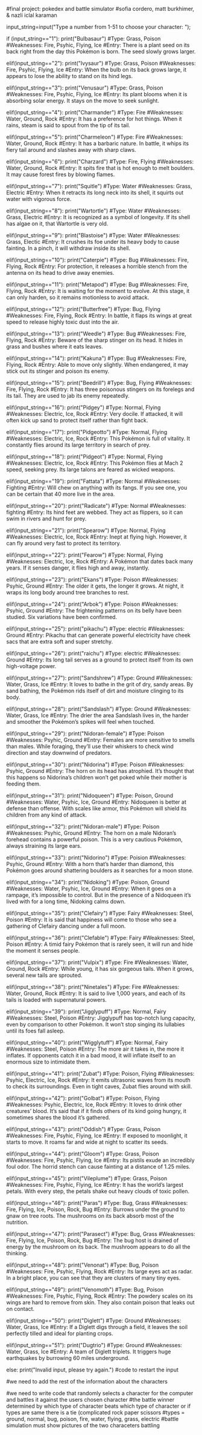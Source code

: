 #final project: pokedex and battle simulator
#sofia cordero, matt burkhimer, & nazli iclal karaman

input_string=input("Type a number from 1-51 to choose your character: ");

if (input_string=="1"):
  print("Bulbasaur")
  #Type: Grass, Poison
  #Weaknesses: Fire, Psyhic, Flying, Ice
  #Entry: There is a plant seed on its back right from the day this Pokémon is born. The seed slowly grows larger.
  
elif(input_string=="2"):
  print("Ivysaur")
  #Type: Grass, Poison
  #Weaknesses: Fire, Psyhic, Flying, Ice
  #Entry: When the bulb on its back grows large, it appears to lose the ability to stand on its hind legs.
  
elif(input_string=="3"):
  print("Venusaur")
  #Type: Grass, Poison
  #Weaknesses: Fire, Psyhic, Flying, Ice
  #Entry: Its plant blooms when it is absorbing solar energy. It stays on the move to seek sunlight.
  
elif(input_string=="4"):
  print("Charmander")
  #Type: Fire
  #Weaknesses: Water, Ground, Rock
  #Entry: It has a preference for hot things. When it rains, steam is said to spout from the tip of its tail.
  
elif(input_string=="5"):
  print("Charmeleon")
  #Type: Fire
  #Weaknesses: Water, Ground, Rock
  #Entry: It has a barbaric nature. In battle, it whips its fiery tail around and slashes away with sharp claws.
  
elif(input_string=="6"):
  print("Charzard")
  #Type: Fire, Flying
  #Weaknesses: Water, Ground, Rock
  #Entry: It spits fire that is hot enough to melt boulders. It may cause forest fires by blowing flames.
  
elif(input_string=="7"):
  print("Squitle")
  #Type: Water
  #Weaknesses: Grass, Electric
  #Entry: When it retracts its long neck into its shell, it squirts out water with vigorous force.
  
elif(input_string=="8"):
  print("Wartortle")
  #Type: Water
  #Weaknesses: Grass, Electric
  #Entry: It is recognized as a symbol of longevity. If its shell has algae on it, that Wartortle is very old.
  
elif(input_string=="9"):
  print("Blastoise")
  #Type: Water
  #Weaknesses: Grass, Electic
  #Entry: It crushes its foe under its heavy body to cause fainting. In a pinch, it will withdraw inside its shell.
  
elif(input_string=="10"):
  print("Caterpie")
  #Type: Bug
  #Weaknesses: Fire, Flying, Rock
  #Entry: For protection, it releases a horrible stench from the antenna on its head to drive away enemies.

elif(input_string=="11"):
  print("Metapod")
  #Type: Bug
  #Weaknesses: Fire, Flying, Rock
  #Entry: It is waiting for the moment to evolve. At this stage, it can only harden, so it remains motionless to avoid attack.
  
elif(input_string=="12"):
  print("Butterfree")
  #Type: Bug, Flying
  #Weaknesses: Fire, Flying, Rock
  #Entry: In battle, it flaps its wings at great speed to release highly toxic dust into the air.
  
elif(input_string=="13"):
  print("Weedle")
  #Type: Bug
  #Weaknesses: Fire, Flying, Rock
  #Entry: Beware of the sharp stinger on its head. It hides in grass and bushes where it eats leaves.
  
elif(input_string=="14"):
  print("Kakuna")
  #Type: Bug
  #Weaknesses: Fire, Flying, Rock
  #Entry: Able to move only slightly. When endangered, it may stick out its stinger and poison its enemy.
  
elif(input_string=="15"):
  print("Beedrill")
  #Type: Bug, Flying
  #Weaknesses: Fire, Flying, Rock
  #Entry: It has three poisonous stingers on its forelegs and its tail. They are used to jab its enemy repeatedly.
  
elif(input_string=="16"):
  print("Pidgey")
  #Type: Normal, Flying
  #Weaknesses: Electric, Ice, Rock
  #Entry: Very docile. If attacked, it will often kick up sand to protect itself rather than fight back.
  
elif(input_string=="17"):
  print("Pidgeotto")
  #Type: Normal, Flying
  #Weaknesses: Electric, Ice, Rock
  #Entry: This Pokémon is full of vitality. It constantly flies around its large territory in search of prey.
  
elif(input_string=="18"):
  print("Pidgeot")
  #Type: Normal, Flying
  #Weaknesses: Electric, Ice, Rock
  #Entry: This Pokémon flies at Mach 2 speed, seeking prey. Its large talons are feared as wicked weapons.
  
elif(input_string=="19"):
  print("Fattata")
  #Type: Normal
  #Weaknesses: Fighting
  #Entry: Will chew on anything with its fangs. If you see one, you can be certain that 40 more live in the area.
  
elif(input_string=="20"):
  print("Radicate")
  #Type: Normal
  #Weaknesses: fighting
  #Entry: Its hind feet are webbed. They act as flippers, so it can swim in rivers and hunt for prey.
  
elif(input_string=="21"):
  print("Spearow")
  #Type: Normal, Flying
  #Weaknesses: Electric, Ice, Rock
  #Entry: Inept at flying high. However, it can fly around very fast to protect its territory.
  
elif(input_string=="22"):
  print("Fearow")
  #Type: Normal, Flying
  #Weaknesses: Electric, Ice, Rock
  #Entry: A Pokémon that dates back many years. If it senses danger, it flies high and away, instantly.
  
elif(input_string=="23"):
  print("Ekans")
  #Type: Poison
  #Weaknesses: Psyhic, Ground
  #Entry: The older it gets, the longer it grows. At night, it wraps its long body around tree branches to rest.
  
elif(input_string=="24"):
print("Arbok")
  #Type: Poison
  #Weaknesses: Psyhic, Ground
  #Entry: The frightening patterns on its belly have been studied. Six variations have been confirmed.
  
elif(input_string=="25"):
  print("pikachu")
  #Type: electric
  #Weaknesses: Ground
  #Entry: Pikachu that can generate powerful electricity have cheek sacs that are extra soft and super stretchy.
  
elif(input_string=="26"):
  print("raichu")
  #Type: electric
  #Weaknesses: Ground
  #Entry: Its long tail serves as a ground to protect itself from its own high-voltage power.
  
elif(input_string=="27"):
  print("Sandshrew")
  #Type: Ground
  #Weaknesses: Water, Grass, Ice
  #Entry: It loves to bathe in the grit of dry, sandy areas. By sand bathing, the Pokémon rids itself of dirt and moisture clinging to its body.
  
elif(input_string=="28"):
  print("Sandslash")
  #Type: Ground
  #Weaknesses: Water, Grass, Ice
  #Entry: The drier the area Sandslash lives in, the harder and smoother the Pokémon’s spikes will feel when touched.
  
elif(input_string=="29"):
  print("Nidoran-female")
  #Type: Poison
  #Weaknesses: Psyhic, Ground
  #Entry: Females are more sensitive to smells than males. While foraging, they’ll use their whiskers to check wind direction and stay downwind of predators.
  
elif(input_string=="30"):
  print("Nidorina")
  #Type: Poison
  #Weaknesses: Psyhic, Ground
  #Entry: The horn on its head has atrophied. It’s thought that this happens so Nidorina’s children won’t get poked while their mother is feeding them.
  
elif(input_string=="31"):
  print("Nidoqueen")
  #Type: Poison, Ground
  #Weaknesses: Water, Psyhic, Ice, Ground
  #Entry: Nidoqueen is better at defense than offense. With scales like armor, this Pokémon will shield its children from any kind of attack.
  
elif(input_string=="32"):
  print("Nidoran-male")
  #Type: Poison
  #Weaknesses: Psyhic, Ground
  #Entry: The horn on a male Nidoran’s forehead contains a powerful poison. This is a very cautious Pokémon, always straining its large ears.
  
elif(input_string=="33"):
  print("Nidorino")
  #Type: Poision
  #Weaknesses: Psyhic, Ground
  #Entry: With a horn that’s harder than diamond, this Pokémon goes around shattering boulders as it searches for a moon stone.
  
  elif(input_string=="34"):
  print("Nidoking")
  #Type: Poison, Ground
  #Weaknesses: Water, Psyhic, Ice, Ground
  #Entry: When it goes on a rampage, it’s impossible to control. But in the presence of a Nidoqueen it’s lived with for a long time, Nidoking calms down.
  
elif(input_string=="35"):
  print("Clefairy")
  #Type: Fairy
  #Weaknesses: Steel, Poison
  #Entry: It is said that happiness will come to those who see a gathering of Clefairy dancing under a full moon.
  
elif(input_string=="36"):
  print("Clefable")
  #Type: Fairy
  #Weaknesses: Steel, Poison
  #Entry: A timid fairy Pokémon that is rarely seen, it will run and hide the moment it senses people.
  
elif(input_string=="37"):
  print("Vulpix")
  #Type: Fire
  #Weaknesses:  Water, Ground, Rock
  #Entry: While young, it has six gorgeous tails. When it grows, several new tails are sprouted.
  
elif(input_string=="38"):
  print("Ninetales")
  #Type: Fire
  #Weaknesses: Water, Ground, Rock
  #Entry: It is said to live 1,000 years, and each of its tails is loaded with supernatural powers.
  
elif(input_string=="39"):
  print("Jigglypuff")
  #Type: Normal, Fairy
  #Weaknesses: Steel, Poison
  #Entry: Jigglypuff has top-notch lung capacity, even by comparison to other Pokémon. It won’t stop singing its lullabies until its foes fall asleep.
  
elif(input_string=="40"):
  print("Wigglytuff")
  #Type: Normal, Fairy
  #Weaknesses: Steel, Poison
  #Entry: The more air it takes in, the more it inflates. If opponents catch it in a bad mood, it will inflate itself to an enormous size to intimidate them.
  
elif(input_string=="41"):
  print("Zubat")
  #Type: Poison, Flying
  #Weaknesses: Psyhic, Electric, Ice, Rock
  #Entry: It emits ultrasonic waves from its mouth to check its surroundings. Even in tight caves, Zubat flies around with skill.
  
elif(input_string=="42"):
  print("Golbat")
  #Type: Poison, Flying
  #Weaknesses: Psyhic, Electric, Ice, Rock
  #Entry: It loves to drink other creatures’ blood. It’s said that if it finds others of its kind going hungry, it sometimes shares the blood it’s gathered.
  
elif(input_string=="43"):
  print("Oddish")
  #Type: Grass, Poison
  #Weaknesses: Fire, Psyhic, Flying, Ice
  #Entry: If exposed to moonlight, it starts to move. It roams far and wide at night to scatter its seeds.
  
elif(input_string=="44"):
  print("Gloom")
  #Type: Grass, Poison
  #Weaknesses: Fire, Psyhic, Flying, Ice
  #Entry: Its pistils exude an incredibly foul odor. The horrid stench can cause fainting at a distance of 1.25 miles.
  
elif(input_string=="45"):
  print("Vileplume")
  #Type: Grass, Poison
  #Weaknesses: Fire, Psyhic, Flying, Ice
  #Entry: It has the world’s largest petals. With every step, the petals shake out heavy clouds of toxic pollen.
  
elif(input_string=="46"):
  print("Paras")
  #Type: Bug, Grass
  #Weaknesses: Fire, Flying, Ice, Poison, Rock, Bug
  #Entry: Burrows under the ground to gnaw on tree roots. The mushrooms on its back absorb most of the nutrition.
  
elif(input_string=="47"):
  print("Parasect")
  #Type: Bug, Grass
  #Weaknesses: Fire, Flying, Ice, Poison, Rock, Bug
  #Entry: The bug host is drained of energy by the mushroom on its back. The mushroom appears to do all the thinking.
  
elif(input_string=="48"):
  print("Venonat")
  #Type: Bug, Poison
  #Weaknesses: Fire, Psyhic, Flying, Rock
  #Entry: Its large eyes act as radar. In a bright place, you can see that they are clusters of many tiny eyes.
  
elif(input_string=="49"):
  print("Venomoth")
  #Type: Bug, Poison
  #Weaknesses: Fire, Psyhic, Flying, Rock
  #Entry: The powdery scales on its wings are hard to remove from skin. They also contain poison that leaks out on contact.
  
elif(input_string=="50"):
  print("Diglett")
  #Type: Ground
  #Weaknesses: Water, Grass, Ice
  #Entry: If a Diglett digs through a field, it leaves the soil perfectly tilled and ideal for planting crops.
  
elif(input_string=="51"):
  print("Dugtrio")
  #Type: Ground
  #Weaknesses: Water, Grass, Ice
  #Entry: A team of Diglett triplets. It triggers huge earthquakes by burrowing 60 miles underground.
  
else:
  print("Invalid input, please try again.")
#code to restart the input
  

#we need to add the rest of the information about the characters

#we need to write code that randomly selects a character for the computer and battles it against the users chosen character
#the battle winner determined by which type of character beats which type of character or if types are same there is a tie (complicated rock paper scissors
#types = ground, normal, bug, poison, fire, water, flying, grass, electric
#battle simulation must show pictures of the two characeters battling




